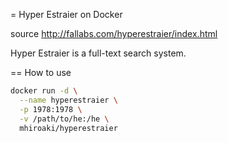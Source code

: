 = Hyper Estraier on Docker

source http://fallabs.com/hyperestraier/index.html

Hyper Estraier is a full-text search system.

== How to use

```bash
docker run -d \
  --name hyperestraier \
  -p 1978:1978 \
  -v /path/to/he:/he \
  mhiroaki/hyperestraier
```
